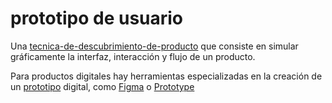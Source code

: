 # prototipo de usuario

Una [tecnica-de-descubrimiento-de-producto](tecnica-de-descubrimiento-de-producto.md) que consiste en simular gráficamente la interfaz, interacción y flujo de un producto.

Para productos digitales hay herramientas especializadas en la creación de un [prototipo](prototipo.md) digital, como [Figma](https://www.figma.com) o [Prototype](https://www.protopie.io/)
